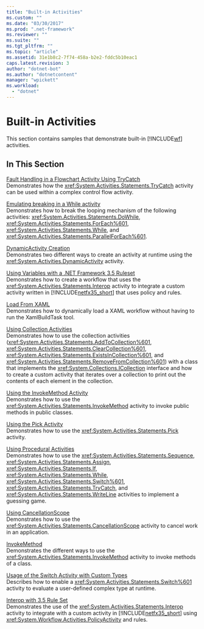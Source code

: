 ```yaml
---
title: "Built-in Activities"
ms.custom: ""
ms.date: "03/30/2017"
ms.prod: ".net-framework"
ms.reviewer: ""
ms.suite: ""
ms.tgt_pltfrm: ""
ms.topic: "article"
ms.assetid: 31e1b8c2-7f74-458a-b2e2-fddc5b10eac1
caps.latest.revision: 3
author: "dotnet-bot"
ms.author: "dotnetcontent"
manager: "wpickett"
ms.workload: 
  - "dotnet"
---
```

# Built-in Activities
This section contains samples that demonstrate built-in [!INCLUDE[wf](../../../../includes/wf-md.md)] activities.  
  
## In This Section  
 [Fault Handling in a Flowchart Activity Using TryCatch](../../../../docs/framework/windows-workflow-foundation/samples/fault-handling-in-a-flowchart-activity-using-trycatch.md)  
 Demonstrates how the <xref:System.Activities.Statements.TryCatch> activity can be used within a complex control flow activity.  
  
 [Emulating breaking in a While activity](../../../../docs/framework/windows-workflow-foundation/samples/emulating-breaking-in-a-while-activity.md)  
 Demonstrates how to break the looping mechanism of the following activities: <xref:System.Activities.Statements.DoWhile>, <xref:System.Activities.Statements.ForEach%601>, <xref:System.Activities.Statements.While>, and <xref:System.Activities.Statements.ParallelForEach%601>.  
  
 [DynamicActivity Creation](../../../../docs/framework/windows-workflow-foundation/samples/dynamicactivity-creation.md)  
 Demonstrates two different ways to create an activity at runtime using the <xref:System.Activities.DynamicActivity> activity.  
  
 [Using Variables with a .NET Framework 3.5 Ruleset](../../../../docs/framework/windows-workflow-foundation/samples/using-variables-with-dotnet-ruleset.md)  
 Demonstrates how to create a workflow that uses the <xref:System.Activities.Statements.Interop> activity to integrate a custom activity written in [!INCLUDE[netfx35_short](../../../../includes/netfx35-short-md.md)] that uses policy and rules.  
  
 [Load From XAML](../../../../docs/framework/windows-workflow-foundation/samples/load-from-xaml.md)  
 Demonstrates how to dynamically load a XAML workflow without having to run the XamlBuildTask tool.  
  
 [Using Collection Activities](../../../../docs/framework/windows-workflow-foundation/samples/using-collection-activities.md)  
 Demonstrates how to use the collection activities (<xref:System.Activities.Statements.AddToCollection%601>, <xref:System.Activities.Statements.ClearCollection%601>, <xref:System.Activities.Statements.ExistsInCollection%601>, and <xref:System.Activities.Statements.RemoveFromCollection%601>) with a class that implements the <xref:System.Collections.ICollection> interface and how to create a custom activity that iterates over a collection to print out the contents of each element in the collection.  
  
 [Using the InvokeMethod Activity](../../../../docs/framework/windows-workflow-foundation/samples/using-the-invokemethod-activity.md)  
 Demonstrates how to use the <xref:System.Activities.Statements.InvokeMethod> activity to invoke public methods in public classes.  
  
 [Using the Pick Activity](../../../../docs/framework/windows-workflow-foundation/samples/using-the-pick-activity.md)  
 Demonstrates how to use the <xref:System.Activities.Statements.Pick> activity.  
  
 [Using Procedural Activities](../../../../docs/framework/windows-workflow-foundation/samples/using-procedural-activities.md)  
 Demonstrates how to use the <xref:System.Activities.Statements.Sequence>, <xref:System.Activities.Statements.Assign>, <xref:System.Activities.Statements.If>, <xref:System.Activities.Statements.While>, <xref:System.Activities.Statements.Switch%601>, <xref:System.Activities.Statements.TryCatch>, and <xref:System.Activities.Statements.WriteLine> activities to implement a guessing game.  
  
 [Using CancellationScope](../../../../docs/framework/windows-workflow-foundation/samples/using-cancellationscope.md)  
 Demonstrates how to use the <xref:System.Activities.Statements.CancellationScope> activity to cancel work in an application.  
  
 [InvokeMethod](../../../../docs/framework/windows-workflow-foundation/samples/invokemethod.md)  
 Demonstrates the different ways to use the <xref:System.Activities.Statements.InvokeMethod> activity to invoke methods of a class.  
  
 [Usage of the Switch Activity with Custom Types](../../../../docs/framework/windows-workflow-foundation/samples/usage-of-the-switch-activity-with-custom-types.md)  
 Describes how to enable a <xref:System.Activities.Statements.Switch%601> activity to evaluate a user-defined complex type at runtime.  
  
 [Interop with 3.5 Rule Set](../../../../docs/framework/windows-workflow-foundation/samples/interop-with-3-5-rule-set.md)  
 Demonstrates the use of the <xref:System.Activities.Statements.Interop> activity to integrate with a custom activity in [!INCLUDE[netfx35_short](../../../../includes/netfx35-short-md.md)] using <xref:System.Workflow.Activities.PolicyActivity> and rules.
